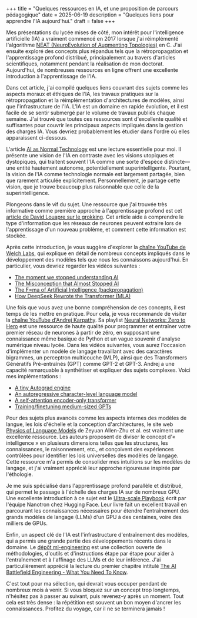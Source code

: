 +++
title = "Quelques ressources en IA, et une proposition de parcours pédagogique"
date = 2025-06-19
description = "Quelques liens pour apprendre l'IA aujourd'hui."
draft = false
+++

Mes présentations du lycée mises de côté, mon intérêt pour l'intelligence artificielle (IA) a vraiment commencé en 2017 lorsque j'ai réimplémenté l'algorithme [NEAT (NeuroEvolution of Augmenting Topologies)](https://arxiv.org/abs/1107.0037) en C. J'ai ensuite exploré des concepts plus répandus tels que la rétropropagation et l'apprentissage profond distribué, principalement au travers d'articles scientifiques, notamment pendant la réalisation de mon doctorat. Aujourd'hui, de nombreuses ressources en ligne offrent une excellente introduction à l'apprentissage de l'IA.

Dans cet article, j'ai compilé quelques liens couvrant des sujets comme les aspects moraux et éthiques de l'IA, les travaux pratiques sur la rétropropagation et la réimplémentation d'architectures de modèles, ainsi que l'infrastructure de l'IA. L'IA est un domaine en rapide évolution, et il est facile de se sentir submergé par le volume de travaux publiés chaque semaine. J'ai trouvé que toutes ces ressources sont d'excellente qualité et suffisantes pour couvrir les principaux aspects impliqués dans la gestion des charges IA. Vous devriez probablement les étudier dans l'ordre où elles apparaissent ci-dessous.

L'article [AI as Normal Technology](https://knightcolumbia.org/content/ai-as-normal-technology) est une lecture essentielle pour moi. Il présente une vision de l'IA en contraste avec les visions utopiques et dystopiques, qui traitent souvent l'IA comme une sorte d'espèce distincte—une entité hautement autonome, potentiellement superintelligente. Pourtant, la vision de l'IA comme technologie normale est largement partagée, bien que rarement articulée explicitement. Personnellement, je partage cette vision, que je trouve beaucoup plus raisonnable que celle de la superintelligence.

Plongeons dans le vif du sujet. Une ressource que j'ai trouvée très informative comme première approche à l'apprentissage profond est cet [article de David Louapre sur le grokking](https://scienceetonnante.substack.com/p/grokking-les-modeles-dia-sont-ils). Cet article aide à comprendre le type d'information que les réseaux de neurones peuvent extraire lors de l'apprentissage d'un nouveau problème, et comment cette information est stockée.

Après cette introduction, je vous suggère d'explorer la [chaîne YouTube de Welch Labs](https://www.youtube.com/@WelchLabsVideo/videos), qui explique en détail de nombreux concepts impliqués dans le développement des modèles tels que nous les connaissons aujourd'hui. En particulier, vous devriez regarder les vidéos suivantes :

- [The moment we stopped understanding AI](https://www.youtube.com/watch?v=UZDiGooFs54)
- [The Misconception that Almost Stopped AI](https://www.youtube.com/watch?v=NrO20Jb-hy0)
- [The F=ma of Artificial Intelligence (backpropagation)](https://www.youtube.com/watch?v=VkHfRKewkWw)
- [How DeepSeek Rewrote the Transformer (MLA)](https://www.youtube.com/watch?v=0VLAoVGf_74)

Une fois que vous avez une bonne compréhension de ces concepts, il est temps de les mettre en pratique. Pour cela, je vous recommande de visiter la [chaîne YouTube d'Andrej Karpathy](https://www.youtube.com/@AndrejKarpathy/videos). Sa playlist [Neural Networks: Zero to Hero](https://youtube.com/playlist?list=PLAqhIrjkxbuWI23v9cThsA9GvCAUhRvKZ) est une ressource de haute qualité pour programmer et entraîner votre premier réseau de neurones à partir de zéro, en supposant une connaissance même basique de Python et un vague souvenir d'analyse numérique niveau lycée. Dans les vidéos suivantes, vous aurez l'occasion d'implémenter un modèle de langage travaillant avec des caractères bigrammes, un perceptron multicouche (MLP), ainsi que des Transformers Génératifs Pré-entraînés (GPT) comme GPT-2 et GPT-3. Andrej a une capacité remarquable à synthétiser et expliquer des sujets complexes. Voici mes implémentations :

- [A tiny Autograd engine](https://github.com/thomas-bouvier/micrograd)
- [An autoregressive character-level language model](https://github.com/thomas-bouvier/makemore)
- [A self-attention encoder-only transformer](https://github.com/thomas-bouvier/transformer)
- [Training/finetuning medium-sized GPTs](https://github.com/thomas-bouvier/distributed-gpt2)

Pour des sujets plus avancés comme les aspects internes des modèles de langue, les lois d'échelle et la conception d'architectures, le site web [Physics of Language Models](https://physics.allen-zhu.com/) de Zeyuan Allen-Zhu et al. est vraiment une excellente ressource. Les auteurs proposent de diviser le concept d'« intelligence » en plusieurs dimensions telles que les structures, les connaissances, le raisonnement, etc., et conçoivent des expériences contrôlées pour identifier les lois universelles des modèles de langage. Cette ressource m'a permis de consolider mes intuitions sur les modèles de langage, et j'ai vraiment apprécié leur approche rigoureuse inspirée par l'éthologie.

Je me suis spécialisé dans l'apprentissage profond parallèle et distribué, qui permet le passage à l'échelle des charges IA sur de nombreux GPU. Une excellente introduction à ce sujet est le [Ultra-scale Playbook](https://huggingface.co/spaces/nanotron/ultrascale-playbook) écrit par l'équipe Nanotron chez Hugging Face. Leur livre fait un excellent travail en parcourant les connaissances nécessaires pour étendre l'entraînement des grands modèles de langage (LLMs) d'un GPU à des centaines, voire des milliers de GPUs.

Enfin, un aspect clé de l'IA est l'infrastructure d'entraînement des modèles, qui a permis une grande partie des développements récents dans le domaine. Le [dépôt ml-engineering](https://github.com/stas00/ml-engineering) est une collection ouverte de méthodologies, d'outils et d'instructions étape par étape pour aider à l'entraînement et à l'affinage des LLMs et de leur inférence. J'ai particulièrement apprécié la lecture du premier chapitre intitulé [The AI Battlefield Engineering - What You Need To Know](https://github.com/stas00/ml-engineering/blob/master/insights/ai-battlefield.md).

C'est tout pour ma sélection, qui devrait vous occuper pendant de nombreux mois à venir. Si vous bloquez sur un concept trop longtemps, n'hésitez pas à passer au suivant, puis revenez-y après un moment. Tout cela est très dense : la répétition est souvent un bon moyen d'ancrer les connaissances. Profitez du voyage, car il ne se terminera jamais !
